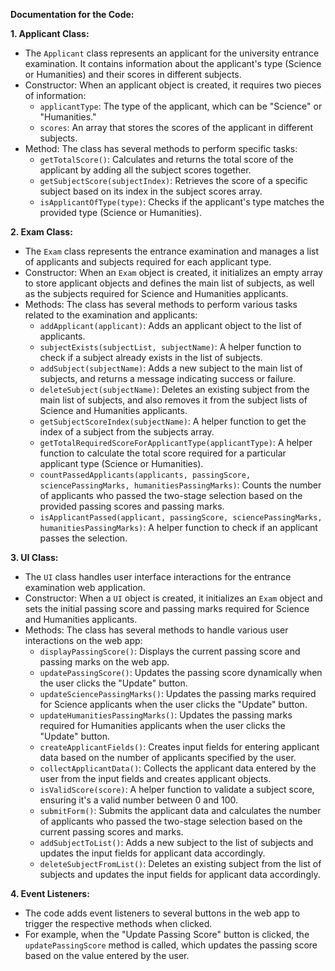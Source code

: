 **Documentation for the Code:**

**1. Applicant Class:**
- The `Applicant` class represents an applicant for the university entrance examination. It contains information about the applicant's type (Science or Humanities) and their scores in different subjects.
- Constructor: When an applicant object is created, it requires two pieces of information:
  - `applicantType`: The type of the applicant, which can be "Science" or "Humanities."
  - `scores`: An array that stores the scores of the applicant in different subjects.
- Method: The class has several methods to perform specific tasks:
  - `getTotalScore()`: Calculates and returns the total score of the applicant by adding all the subject scores together.
  - `getSubjectScore(subjectIndex)`: Retrieves the score of a specific subject based on its index in the subject scores array.
  - `isApplicantOfType(type)`: Checks if the applicant's type matches the provided type (Science or Humanities).

**2. Exam Class:**
- The `Exam` class represents the entrance examination and manages a list of applicants and subjects required for each applicant type.
- Constructor: When an `Exam` object is created, it initializes an empty array to store applicant objects and defines the main list of subjects, as well as the subjects required for Science and Humanities applicants.
- Methods: The class has several methods to perform various tasks related to the examination and applicants:
  - `addApplicant(applicant)`: Adds an applicant object to the list of applicants.
  - `subjectExists(subjectList, subjectName)`: A helper function to check if a subject already exists in the list of subjects.
  - `addSubject(subjectName)`: Adds a new subject to the main list of subjects, and returns a message indicating success or failure.
  - `deleteSubject(subjectName)`: Deletes an existing subject from the main list of subjects, and also removes it from the subject lists of Science and Humanities applicants.
  - `getSubjectScoreIndex(subjectName)`: A helper function to get the index of a subject from the subjects array.
  - `getTotalRequiredScoreForApplicantType(applicantType)`: A helper function to calculate the total score required for a particular applicant type (Science or Humanities).
  - `countPassedApplicants(applicants, passingScore, sciencePassingMarks, humanitiesPassingMarks)`: Counts the number of applicants who passed the two-stage selection based on the provided passing scores and passing marks.
  - `isApplicantPassed(applicant, passingScore, sciencePassingMarks, humanitiesPassingMarks)`: A helper function to check if an applicant passes the selection.

**3. UI Class:**
- The `UI` class handles user interface interactions for the entrance examination web application.
- Constructor: When a `UI` object is created, it initializes an `Exam` object and sets the initial passing score and passing marks required for Science and Humanities applicants.
- Methods: The class has several methods to handle various user interactions on the web app:
  - `displayPassingScore()`: Displays the current passing score and passing marks on the web app.
  - `updatePassingScore()`: Updates the passing score dynamically when the user clicks the "Update" button.
  - `updateSciencePassingMarks()`: Updates the passing marks required for Science applicants when the user clicks the "Update" button.
  - `updateHumanitiesPassingMarks()`: Updates the passing marks required for Humanities applicants when the user clicks the "Update" button.
  - `createApplicantFields()`: Creates input fields for entering applicant data based on the number of applicants specified by the user.
  - `collectApplicantData()`: Collects the applicant data entered by the user from the input fields and creates applicant objects.
  - `isValidScore(score)`: A helper function to validate a subject score, ensuring it's a valid number between 0 and 100.
  - `submitForm()`: Submits the applicant data and calculates the number of applicants who passed the two-stage selection based on the current passing scores and marks.
  - `addSubjectToList()`: Adds a new subject to the list of subjects and updates the input fields for applicant data accordingly.
  - `deleteSubjectFromList()`: Deletes an existing subject from the list of subjects and updates the input fields for applicant data accordingly.

**4. Event Listeners:**
- The code adds event listeners to several buttons in the web app to trigger the respective methods when clicked.
- For example, when the "Update Passing Score" button is clicked, the `updatePassingScore` method is called, which updates the passing score based on the value entered by the user.


